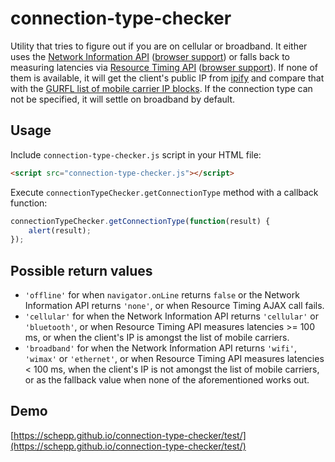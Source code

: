 # connection-type-checker

Utility that tries to figure out if you are on cellular or broadband. It either uses the [Network Information API](https://w3c.github.io/netinfo/) ([browser support](http://caniuse.com/#feat=netinfo)) or falls back to measuring latencies via [Resource Timing API](http://www.w3.org/TR/resource-timing/) ([browser support](http://caniuse.com/#feat=resource-timing)). If none of them is available, it will get the client's public IP from [ipify](https://www.ipify.org/) and compare that with the [GURFL list of mobile carrier IP blocks](http://www.nitingautam.com/operator.csv). If the connection type can not be specified, it will settle on broadband by default.

## Usage

Include `connection-type-checker.js` script in your HTML file:

```html
<script src="connection-type-checker.js"></script>
```

Execute `connectionTypeChecker.getConnectionType` method with a callback function:

```js
connectionTypeChecker.getConnectionType(function(result) {
    alert(result);
});
```

## Possible return values

* `'offline'` for when `navigator.onLine` returns `false` or the Network Information API returns `'none'`, or when Resource Timing AJAX call fails.
* `'cellular'` for when the Network Information API returns `'cellular'` or `'bluetooth'`, or when Resource Timing API measures latencies >= 100 ms, or when the client's IP is amongst the list of mobile carriers.
* `'broadband'` for when the Network Information API returns `'wifi'`, `'wimax'` or `'ethernet'`, or when Resource Timing API measures latencies < 100 ms, when the client's IP is not amongst the list of mobile carriers, or as the fallback value when none of the aforementioned works out.

## Demo

[https://schepp.github.io/connection-type-checker/test/](https://schepp.github.io/connection-type-checker/test/)
